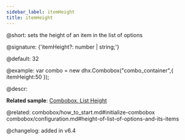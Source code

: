 ```yaml
---
sidebar_label: itemHeight
title: itemHeight
---          
```


@short: sets the height of an item in the list of options

@signature: {'itemHeight?: number | string;'}

@default: 32

@example: 
var combo = new dhx.Combobox("combo_container",{
    itemHeight:50
});



@descr: 

**Related sample**: [Combobox. List Height](https://snippet.dhtmlx.com/vilg4l7w)

@related: combobox/how_to_start.md#initialize-combobox
combobox/configuration.md#height-of-list-of-options-and-its-items

@changelog: added in v6.4 